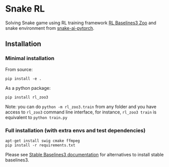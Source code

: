 # Snake RL
Solving Snake game using RL training framework [RL Baselines3 Zoo](https://github.com/DLR-RM/rl-baselines3-zoo) and snake environment from [snake-ai-pytorch](https://github.com/patrickloeber/snake-ai-pytorch).


## Installation

### Minimal installation

From source:
```
pip install -e .
```

As a python package:
```
pip install rl_zoo3
```

Note: you can do `python -m rl_zoo3.train` from any folder and you have access to `rl_zoo3` command line interface, for instance, `rl_zoo3 train` is equivalent to `python train.py`

### Full installation (with extra envs and test dependencies)

```
apt-get install swig cmake ffmpeg
pip install -r requirements.txt
```

Please see [Stable Baselines3 documentation](https://stable-baselines3.readthedocs.io/en/master/) for alternatives to install stable baselines3.
